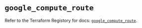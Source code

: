 # `google_compute_route`

Refer to the Terraform Registory for docs: [`google_compute_route`](https://registry.terraform.io/providers/hashicorp/google-beta/4.76.0/docs/resources/google_compute_route).
